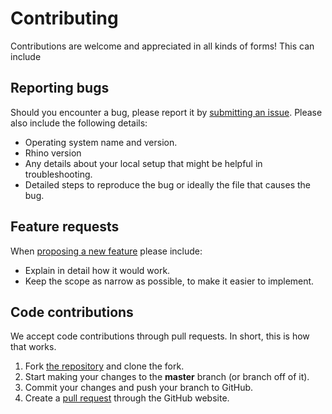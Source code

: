 # Contributing

Contributions are welcome and appreciated in all kinds of forms! This can include

## Reporting bugs

Should you encounter a bug, please report it by [submitting an issue](https://github.com/fstwn/cockatoo/issues). Please also include the following details:

* Operating system name and version.
* Rhino version
* Any details about your local setup that might be helpful in troubleshooting.
* Detailed steps to reproduce the bug or ideally the file that causes the bug.

## Feature requests

When [proposing a new feature](https://github.com/fstwn/cockatoo/issues) please include:

* Explain in detail how it would work.
* Keep the scope as narrow as possible, to make it easier to implement.

## Code contributions

We accept code contributions through pull requests.
In short, this is how that works.

1. Fork [the repository](https://github.com/fstwn/cockatoo/) and clone the fork.
2. Start making your changes to the **master** branch (or branch off of it).
3. Commit your changes and push your branch to GitHub.
4. Create a [pull request](https://help.github.com/articles/about-pull-requests/) through the GitHub website.
